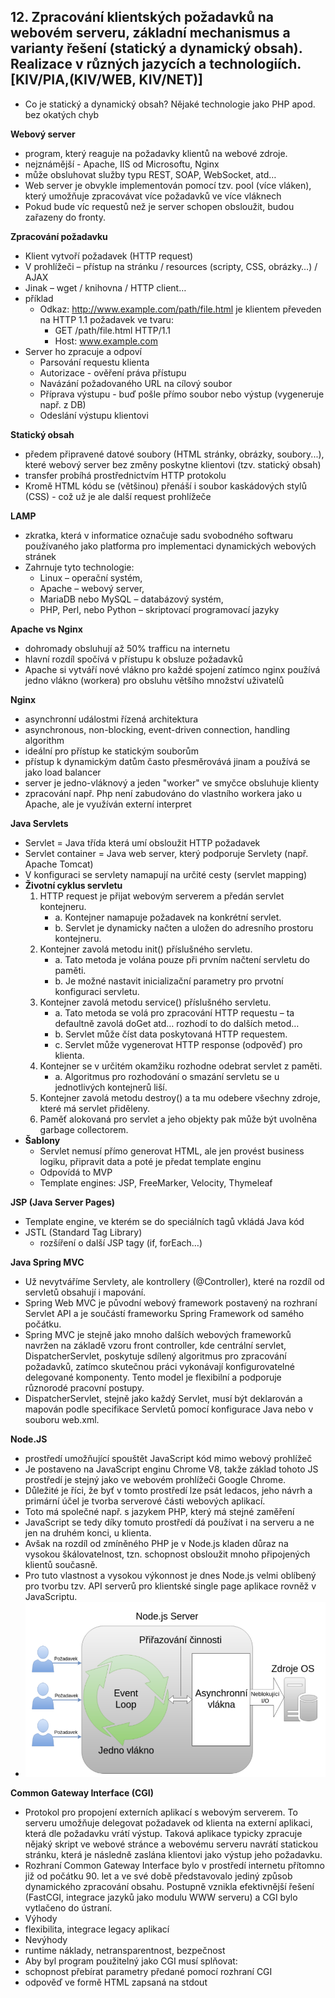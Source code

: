 ## 12. Zpracování klientských požadavků na webovém serveru, základní mechanismus a varianty řešení (statický a dynamický obsah). Realizace v různých jazycích a technologiích. [KIV/PIA,(KIV/WEB, KIV/NET)]
- Co je statický a dynamický obsah? Nějaké technologie jako PHP apod. bez okatých chyb

**Webový server**
- program, který reaguje na požadavky klientů na webové zdroje.
- nejznámější - Apache, IIS od Microsoftu, Nginx
- může obsluhovat služby typu REST, SOAP, WebSocket, atd…
- Web server je obvykle implementován pomocí tzv. pool (více vláken), který umožňuje zpracovávat více požadavků ve
  více vláknech
- Pokud bude víc requestů než je server schopen obsloužit, budou zařazeny do fronty.

**Zpracování požadavku**
- Klient vytvoří požadavek (HTTP request)
- V prohlížeči – přístup na stránku / resources (scripty, CSS, obrázky…) / AJAX
- Jinak – wget / knihovna / HTTP client… 
- příklad
  - Odkaz: http://www.example.com/path/file.html je klientem převeden na HTTP 1.1 požadavek ve tvaru:
    - GET /path/file.html HTTP/1.1
    - Host: www.example.com
- Server ho zpracuje a odpoví
  - Parsování requestu klienta
  - Autorizace - ověření práva přístupu
  - Navázání požadovaného URL na cílový soubor
  - Příprava výstupu - buď pošle přímo soubor nebo výstup (vygeneruje např. z DB)
  - Odeslání výstupu klientovi

**Statický obsah**
- předem připravené datové soubory (HTML stránky, obrázky, soubory...), které webový server bez změny poskytne
  klientovi (tzv. statický obsah)
- transfer probíhá prostřednictvím HTTP protokolu
- Kromě HTML kódu se (většinou) přenáší i soubor kaskádových stylů
  (CSS) - což už je ale další request prohlížeče

**LAMP**
- zkratka, která v informatice označuje sadu svobodného softwaru používaného jako platforma pro implementaci
dynamických webových stránek
- Zahrnuje tyto technologie:
  - Linux – operační systém,
  - Apache – webový server,
  - MariaDB nebo MySQL – databázový systém,
  - PHP, Perl, nebo Python – skriptovací programovací jazyky

**Apache vs Nginx**
- dohromady obsluhují až 50% trafficu na internetu
- hlavní rozdíl spočívá v přístupu k obsluze požadavků
- Apache si vytváří nové vlákno pro každé spojení zatímco nginx používá jedno vlákno (workera) pro obsluhu většího
  množství uživatelů

**Nginx**
- asynchronní událostmi řízená architektura
- asynchronous, non-blocking, event-driven connection, handling algorithm
- ideální pro přístup ke statickým souborům
- přístup k dynamickým datům často přesměrovává jinam a používá se jako load balancer
- server je jedno-vláknový a jeden "worker" ve smyčce obsluhuje klienty
- zpracování např. Php není zabudováno do vlastního workera jako u Apache, ale je využíván externí interpret

**Java Servlets**
- Servlet = Java třída která umí obsloužit HTTP požadavek
- Servlet container = Java web server, který podporuje Servlety (např. Apache Tomcat)
- V konfiguraci se servlety namapují na určité cesty (servlet mapping)
- **Životní cyklus servletu**
  1. HTTP request je přijat webovým serverem a předán servlet kontejneru.
     - a. Kontejner namapuje požadavek na konkrétní servlet.
     - b. Servlet je dynamicky načten a uložen do adresního prostoru kontejneru.
  2. Kontejner zavolá metodu init() příslušného servletu.
     - a. Tato metoda je volána pouze při prvním načtení servletu do paměti.
     - b. Je možné nastavit inicializační parametry pro prvotní konfiguraci servletu.
  3. Kontejner zavolá metodu service() příslušného servletu.
     - a. Tato metoda se volá pro zpracování HTTP requestu – ta defaultně zavolá doGet atd… rozhodí to do
     dalších metod…
     - b. Servlet může číst data poskytovaná HTTP requestem.
     - c. Servlet může vygenerovat HTTP response (odpověď) pro klienta.
  4. Kontejner se v určitém okamžiku rozhodne odebrat servlet z paměti.
     - a. Algoritmus pro rozhodování o smazání servletu se u jednotlivých kontejnerů liší.
  5. Kontejner zavolá metodu destroy() a ta mu odebere všechny zdroje, které má servlet přiděleny.
  6. Paměť alokovaná pro servlet a jeho objekty pak může být uvolněna garbage collectorem.
- **Šablony**
  - Servlet nemusí přímo generovat HTML, ale jen provést business logiku, připravit data a poté je předat
    template enginu
  - Odpovídá to MVP
  - Template engines: JSP, FreeMarker, Velocity, Thymeleaf

**JSP (Java Server Pages)**
- Template engine, ve kterém se do speciálních tagů vkládá Java kód
- JSTL (Standard Tag Library) 
  - rozšíření o další JSP tagy (if, forEach…)

**Java Spring MVC**
- Už nevytváříme Servlety, ale kontrollery (@Controller), které na rozdíl od servletů obsahují i mapování.
- Spring Web MVC je původní webový framework postavený na rozhraní Servlet API a je součástí frameworku Spring
  Framework od samého počátku.
- Spring MVC je stejně jako mnoho dalších webových frameworků navržen na základě vzoru front controller, kde
  centrální servlet, DispatcherServlet, poskytuje sdílený algoritmus pro zpracování požadavků, zatímco skutečnou práci
  vykonávají konfigurovatelné delegované komponenty. Tento model je flexibilní a podporuje různorodé pracovní
  postupy.
- DispatcherServlet, stejně jako každý Servlet, musí být deklarován a mapován podle specifikace Servletů pomocí
  konfigurace Java nebo v souboru web.xml.


**Node.JS**
- prostředí umožňující spouštět JavaScript kód mimo webový prohlížeč
- Je postaveno na JavaScript enginu Chrome V8, takže základ tohoto JS prostředí je stejný jako ve webovém prohlížeči
  Google Chrome.
- Důležité je říci, že byť v tomto prostředí lze psát ledacos, jeho návrh a primární účel je tvorba serverové části
  webových aplikací.
- Toto má společné např. s jazykem PHP, který má stejné
  zaměření
- JavaScript se tedy díky tomuto prostředí dá používat i na
  serveru a ne jen na druhém konci, u klienta.
- Avšak na rozdíl od zmíněného PHP je v Node.js kladen důraz
  na vysokou škálovatelnost, tzn. schopnost obsloužit mnoho
  připojených klientů současně.
- Pro tuto vlastnost a vysokou výkonnost je dnes Node.js velmi
  oblíbený pro tvorbu tzv. API serverů pro klientské single page
  aplikace rovněž v JavaScriptu.
- <img src="img/12/01.png">


**Common Gateway Interface (CGI)**
- Protokol pro propojení externích aplikací s webovým serverem. To serveru umožňuje delegovat požadavek od klienta
  na externí aplikaci, která dle požadavku vrátí výstup. Taková aplikace typicky zpracuje nějaký skript ve webové stránce
  a webovému serveru navrátí statickou stránku, která je následně zaslána klientovi jako výstup jeho požadavku.
- Rozhraní Common Gateway Interface bylo v prostředí internetu přítomno již od počátku 90. let a ve své době
  představovalo jediný způsob dynamického zpracování obsahu. Postupně vznikla efektivnější řešení (FastCGI, integrace
  jazyků jako modulu WWW serveru) a CGI bylo vytlačeno do ústraní.
- Výhody
- flexibilita, integrace legacy aplikací
- Nevýhody
- runtime náklady, netransparentnost, bezpečnost
- Aby byl program použitelný jako CGI musí splňovat:
- schopnost přebírat parametry předané pomocí rozhraní CGI
- odpověď ve formě HTML zapsaná na stdout